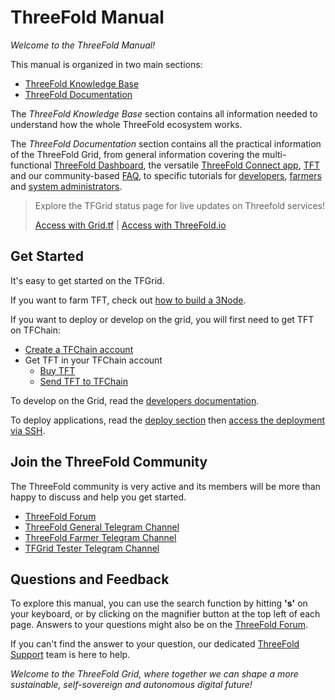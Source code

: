 # ThreeFold Manual

*Welcome to the ThreeFold Manual!*

This manual is organized in two main sections: 

- [ThreeFold Knowledge Base](../knowledge_base/knowledge_base.md)
- [ThreeFold Documentation](../documentation/documentation.md)

The *ThreeFold Knowledge Base* section contains all information needed to understand how the whole ThreeFold ecosystem works. 

The *ThreeFold Documentation* section contains all the practical information of the ThreeFold Grid, from general information covering the multi-functional [ThreeFold Dashboard](../documentation/dashboard/dashboard.md), the versatile [ThreeFold Connect app](../documentation/tfconnect/tfconnect_toc.md), [TFT](../documentation/threefold_token/threefold_token.md) and our community-based [FAQ](../documentation/faq/faq.md), to specific tutorials for [developers](../documentation/developers/developers.md), [farmers](../documentation/farmers/farmers.md) and [system administrators](../documentation/system_administrators/system_administrators.md).

> Explore the TFGrid status page for live updates on Threefold services!
> 
> [Access with Grid.tf](https://status.grid.tf) | [Access with ThreeFold.io](https://status.threefold.io)

## Get Started

It's easy to get started on the TFGrid. 

If you want to farm TFT, check out [how to build a 3Node](../documentation/farmers/3node_building/3node_building.md). 

If you want to deploy or develop on the grid, you will first need to get TFT on TFChain:

- [Create a TFChain account](../documentation/dashboard/wallet_connector.md)
- Get TFT in your TFChain account
  - [Buy TFT](../documentation/threefold_token/buy_sell_tft/buy_sell_tft.md)
  - [Send TFT to TFChain](../documentation/threefold_token/tft_bridges/tft_bridges.md)

To develop on the Grid, read the [developers documentation](../documentation/developers/developers.md).

To deploy applications, read the [deploy section](../documentation/dashboard/deploy/deploy.md) then [access the deployment via SSH](../documentation/system_administrators/getstarted/ssh_guide/ssh_guide.md).


## Join the ThreeFold Community

The ThreeFold community is very active and its members will be more than happy to discuss and help you get started.

* [ThreeFold Forum](https://forum.threefold.io/)
* [ThreeFold General Telegram Channel](https://t.me/threefold)
* [ThreeFold Farmer Telegram Channel](https://t.me/threefoldfarmers)
* [TFGrid Tester Telegram Channel](https://t.me/threefoldtesting)

## Questions and Feedback

To explore this manual, you can use the search function by hitting **'s'** on your keyboard, or by clicking on the magnifier button at the top left of each page. Answers to your questions might also be on the [ThreeFold Forum](https://forum.threefold.io/).

If you can't find the answer to your question, our dedicated [ThreeFold Support](https://threefoldfaq.crisp.help/en/) team is here to help.

*Welcome to the ThreeFold Grid, where together we can shape a more sustainable, self-sovereign and autonomous digital future!*

